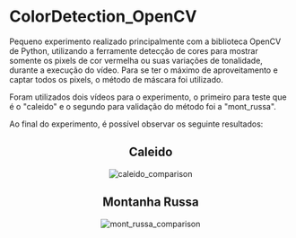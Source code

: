 # ColorDetection_OpenCV

Pequeno experimento realizado principalmente com a biblioteca OpenCV de Python, utilizando a ferramente detecção de cores para mostrar somente os pixels de cor vermelha ou suas variações de tonalidade, durante a execução do vídeo. Para se ter o máximo de aproveitamento e captar todos os pixels, o método de máscara foi utilizado.

Foram utilizados dois vídeos para o experimento, o primeiro para teste que é o "caleido" e o segundo para validação do método foi a "mont_russa".

Ao final do experimento, é possível observar os seguinte resultados:

<h2 align="center">Caleido</h2>
<div align="center">
  
  ![caleido_comparison](https://user-images.githubusercontent.com/47436235/234878844-34aece71-1b0c-4a84-ab52-76333f95c881.png)
</div>

<h2 align="center">Montanha Russa</h2>
<div align="center">

  ![mont_russa_comparison](https://user-images.githubusercontent.com/47436235/234879157-8d095f6c-d3e7-4c67-afb1-f49228b46d14.png)
</div>


